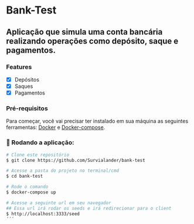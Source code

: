 # Bank-Test

## Aplicação que simula uma conta bancária realizando operações como depósito, saque e pagamentos.

### Features

- [x] Depósitos
- [x] Saques
- [x] Pagamentos

### Pré-requisitos

Para começar, você vai precisar ter instalado em sua máquina as seguintes ferramentas:
[Docker](https://www.docker.com) e [Docker-compose](https://docs.docker.com/compose/).

### 🎲 Rodando a aplicação:

```bash
# Clone este repositório
$ git clone https://github.com/Survialander/bank-test

# Acesse a pasta do projeto no terminal/cmd
$ cd bank-test

# Rode o comando
$ docker-compose up

# Acesse a seguinte url em seu navegador
## Essa url irá rodar os seeds e irá redirecionar para o client
$ http://localhost:3333/seed
´´´